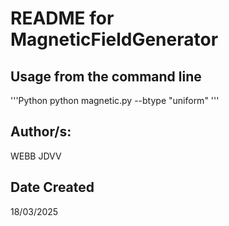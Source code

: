 # README for MagneticFieldGenerator

## Usage from the command line
'''Python
python magnetic.py --btype "uniform"
'''

## Author/s:
WEBB
JDVV

## Date Created
18/03/2025
